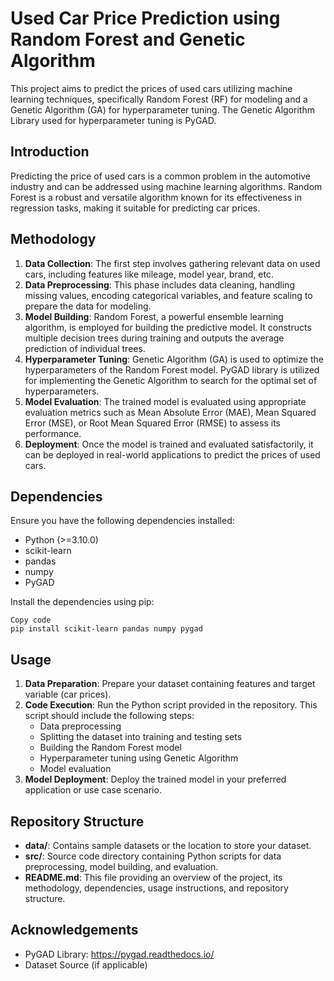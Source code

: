 # Used Car Price Prediction using Random Forest and Genetic Algorithm

This project aims to predict the prices of used cars utilizing machine learning techniques, specifically Random Forest (RF) for modeling and a Genetic Algorithm (GA) for hyperparameter tuning. The Genetic Algorithm Library used for hyperparameter tuning is PyGAD.

## Introduction

Predicting the price of used cars is a common problem in the automotive industry and can be addressed using machine learning algorithms. Random Forest is a robust and versatile algorithm known for its effectiveness in regression tasks, making it suitable for predicting car prices.

## Methodology

1. **Data Collection**: The first step involves gathering relevant data on used cars, including features like mileage, model year, brand, etc.
2. **Data Preprocessing**: This phase includes data cleaning, handling missing values, encoding categorical variables, and feature scaling to prepare the data for modeling.
3. **Model Building**: Random Forest, a powerful ensemble learning algorithm, is employed for building the predictive model. It constructs multiple decision trees during training and outputs the average prediction of individual trees.
4. **Hyperparameter Tuning**: Genetic Algorithm (GA) is used to optimize the hyperparameters of the Random Forest model. PyGAD library is utilized for implementing the Genetic Algorithm to search for the optimal set of hyperparameters.
5. **Model Evaluation**: The trained model is evaluated using appropriate evaluation metrics such as Mean Absolute Error (MAE), Mean Squared Error (MSE), or Root Mean Squared Error (RMSE) to assess its performance.
6. **Deployment**: Once the model is trained and evaluated satisfactorily, it can be deployed in real-world applications to predict the prices of used cars.

## Dependencies

Ensure you have the following dependencies installed:

- Python (>=3.10.0)
- scikit-learn
- pandas
- numpy
- PyGAD

Install the dependencies using pip:

```
Copy code
pip install scikit-learn pandas numpy pygad
```

## Usage

1. **Data Preparation**: Prepare your dataset containing features and target variable (car prices).
2. **Code Execution**: Run the Python script provided in the repository. This script should include the following steps:
   - Data preprocessing
   - Splitting the dataset into training and testing sets
   - Building the Random Forest model
   - Hyperparameter tuning using Genetic Algorithm
   - Model evaluation
3. **Model Deployment**: Deploy the trained model in your preferred application or use case scenario.

## Repository Structure

- **data/**: Contains sample datasets or the location to store your dataset.
- **src/**: Source code directory containing Python scripts for data preprocessing, model building, and evaluation.
- **README.md**: This file providing an overview of the project, its methodology, dependencies, usage instructions, and repository structure.

## Acknowledgements

- PyGAD Library: https://pygad.readthedocs.io/
- Dataset Source (if applicable)
